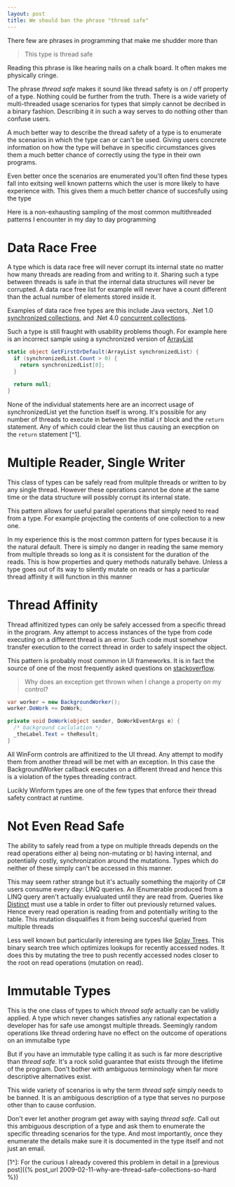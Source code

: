 ```yaml
---
layout: post
title: We should ban the phrase "thread safe"
---
```


There few are phrases in programming that make me shudder more than 

> This type is thread safe

Reading this phrase is like hearing nails on a chalk board.  It often makes me physically cringe. 

The phrase *thread safe* makes it sound like thread safety is on / off property of a type.  Nothing could be further from the truth.  There is a wide variety of multi-threaded usage scenarios for types that simply cannot be decribed in a binary fashion.  Describing it in such a way serves to do nothing other than confuse users.  

A much better way to describe the thread safety of a type is to enumerate the scenarios in which the type can or can't be used.  Giving users concrete information on how the type will behave in specific circumstances gives them a much better chance of correctly using the type in their own programs.  

Even better once the scenarios are enumerated you'll often find these types fall into exitsing well known patterns which the user is more likely to have experience with.  This gives them a much better chance of succesfully using the type    

Here is a non-exhausting sampling of the most common multithreaded patterns I  encounter in my day to day programming

Data Race Free
===
A type which is data race free will never corrupt its internal state no matter how many threads are reading from and writing to it.  Sharing such a type between threads is safe in that the internal data structures will never be corrupted.  A data race free list for example will never have a count different than the actual number of elements stored inside it. 

Examples of data race free types are this include Java vectors, .Net 1.0 [synchronized collections](http://msdn.microsoft.com/en-us/library/3azh197k(v=vs.110).aspx), and .Net 4.0 [concurrent collections](http://msdn.microsoft.com/en-us/library/dd381779(v=vs.110).aspx).  

Such a type is still fraught with usability problems though.  For example here is an incorrect sample using a synchronized version of [ArrayList](http://msdn.microsoft.com/en-us/library/vstudio/system.collections.arraylist)

```csharp
static object GetFirstOrDefault(ArrayList synchronizedList) { 
  if (synchronizedList.Count > 0) {
    return synchronizedList[0];
  }

  return null;
}
```

None of the individual statements here are an incorrect usage of synchronizedList yet the function itself is wrong.  It's possible for any number of threads to execute in between the initial `if` block and the `return` statement.  Any of which could clear the list thus causing an execption on the `return` statement [^1]. 

Multiple Reader, Single Writer
===
This class of types can be safely read from mulitple threads or written to by any single thread.  However these operations cannot be done at the same time or the data structure will possibly corrupt its internal state.  

This pattern allows for useful parallel operations that simply need to read from a type.  For example projecting the contents of one collection to a new one.  

In my experience this is the most common pattern for types because it is the natural default.  There is simply no danger in reading the same memory from multiple threads so long as it is consistent for the duration of the reads.  This is how properties and query methods naturally behave.  Unless a type goes out of its way to silently mutate on reads or has a particular thread affinity it will function in this manner 

Thread Affinity
===
Thread affinitized types can only be safely accessed from a specific thread in the program.  Any attempt to access instances of the type from code executing on a different thread is an error.  Such code must somehow transfer execution to the correct thread in order to safely inspect the object.

This pattern is probably most common in UI frameworks.  It is in fact the source of one of the most frequently asked questions on [stackoverflow](http://stackoverflow.com).  

> Why does an exception get thrown when I change a property on my control? 

```csharp
var worker = new BackgroundWorker();
worker.DoWork += DoWork;

private void DoWork(object sender, DoWorkEventArgs e) {
  /* background caclulation */
  _theLabel.Text = theResult;
}
```

All WinForm controls are affinitized to the UI thread.  Any attempt to modify them from another thread will be met with an exception.  In this case the BackgroundWorker callback executes on a different thread and hence this is a violation of the types threading contract.  

Lucikly Winform types are one of the few types that enforce their thread safety contract at runtime. 

Not Even Read Safe 
===
The ability to safely read from a type on multiple threads depends on the read operations either a) being non-mutating or b) having internal, and potentially costly, synchronization around the mutations.  Types which do neither of these simply can't be accessed in this manner.  

This may seem rather strange but it's actually something the majority of C# users consume every day: LINQ queries.  An IEnumerable<T> produced from a LINQ query aren't actually evualuated until they are read from.  Queries like [Distinct](http://msdn.microsoft.com/en-us/library/vstudio/bb348436(v=vs.100).aspx) must use a table in order to filter out previously returned values.  Hence every read operation is reading from and potentially writing to the table.  This mutation disqualifies it from being succesful queried from multiple threads 

Less well known but particularily interesing are types like [Splay Trees](http://en.wikipedia.org/wiki/Splay_tree).  This binary search tree which optimizes lookups for recently accessed nodes.  It does this by mutating the tree to push recently accessed nodes closer to the root on read operations (mutation on read).  

Immutable Types
===
This is the one class of types to which *thread safe* actually can be validly applied.  A type which never changes satisfies any rational expectation a developer has for safe use amongst multiple threads.  Seemingly random operations like thread ordering have no effect on the outcome of operations on an immutalbe type

But if you have an immutable type calling it as such is far more descriptive than *thread safe*.  It's a rock solid guarantee that exists through the lifetime of the program.  Don't bother with ambiguous terminology when far more descriptive alternatives exist. 

This wide variety of scenarios is why the term *thread safe* simply needs to be banned.  It is an ambiguous description of a type that serves no purpose other than to cause confusion.    

Don't ever let another program get away with saying *thread safe*.  Call out this ambiguous description of a type and ask them to enumerate the specific threading scenarios for the type.  And most importantly, once they enumerate the details make sure it is documented in the type itself and not just an email.

[1^]: For the curious I already covered this problem in detail in a [previous post]({% post_url 2009-02-11-why-are-thread-safe-collections-so-hard %}) 

